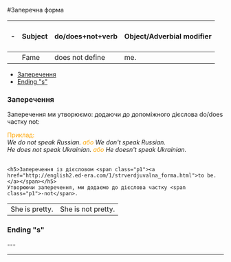 #Заперечна форма


| <h4>-</h4> |Subject | do/does+not+verb | Object/Adverbial modifier |
| -- | -- | -- | --| 
| | Fame | does not define | me. |


<ul class="nav nav-tabs">
  <li class="active"><a data-toggle="tab" href="#home">Заперечення</a></li>
  <li><a data-toggle="tab" href="#menu1">Ending "s"</a></li>
</ul>

<div class="tab-content">
  <div id="home" class="tab-pane fade in active">
    <h3>Заперечення</h3>
    <p>Заперечення ми утворюємо: додаючи до допоміжного дієслова  <span class="p1">do/does</span> частку <span class="p1">not</span>:</p>
    <font color="orange">Приклад:</font><br>
    <i>We do not speak Russian. <font color="orange">або </font> We don't speak Russian.  <br>
    He does not speak Ukrainian. <font color="orange">або </font> He doesn't speak Ukrainian. </i>
    <br>
    
<!--    <table>
<tr>    <td>don't</td>
    <td>do not</td> 
  </tr>
   <tr>
    <td>doesn't</td>
    <td>does not</td> 
  </tr> -->
  
</table>
    <br>
    
    <h5>Заперечення із дієсловом <span class="p1"><a href="http://english2.ed-era.com/1/strverdjuvalna_forma.html">to be.</a></span></h5>
    Утворюючи заперечення, ми додаємо до дієслова частку <span class="p1">-not</span>.
<table>
  <tr>
    <td>She is pretty.</td>
    <td>She is not pretty.</td> 
  </tr>
</table>

</div>
  </div>
  <div id="menu1" class="tab-pane fade">
    <h3>Ending "s"</h3>
    <p>---</p>
  
  </div>
</div>

<hr>
<br>


